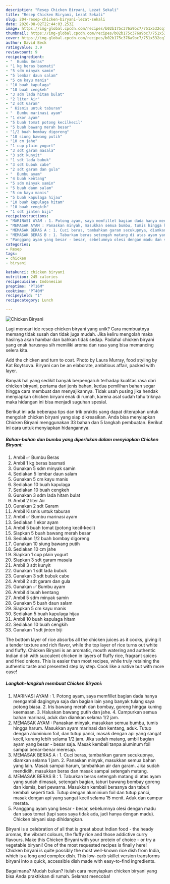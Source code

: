 ```yaml
---
description: "Resep Chicken Biryani, Lezat Sekali"
title: "Resep Chicken Biryani, Lezat Sekali"
slug: 204-resep-chicken-biryani-lezat-sekali
date: 2020-08-02T22:44:03.253Z
image: https://img-global.cpcdn.com/recipes/b02b175c376a9bc7/751x532cq70/chicken-biryani-foto-resep-utama.jpg
thumbnail: https://img-global.cpcdn.com/recipes/b02b175c376a9bc7/751x532cq70/chicken-biryani-foto-resep-utama.jpg
cover: https://img-global.cpcdn.com/recipes/b02b175c376a9bc7/751x532cq70/chicken-biryani-foto-resep-utama.jpg
author: David Beck
ratingvalue: 3.9
reviewcount: 9
recipeingredient:
- "  Bumbu Beras"
- "1 kg beras basmati"
- "5 sdm minyak samin"
- "5 lembar daun salam"
- "5 cm kayu manis"
- "10 buah kapulaga"
- "10 buah cengkeh"
- "3 sdm lada hitam bulat"
- "2 liter Air"
- "2 sdt Garam"
- " Kismis untuk taburan"
- "  Bumbu marinasi ayam"
- "1 ekor ayam"
- "5 buah tomat potong kecilkecil"
- "5 buah bawang merah besar"
- "1/2 buah bombay digoreng"
- "10 siung bawang putih"
- "10 cm jahe"
- "1 cup plain yogurt"
- "3 sdt garam masala"
- "3 sdt kunyit"
- "1 sdt lada bubuk"
- "3 sdt bubuk cabe"
- "2 sdt garam dan gula"
- "  Bumbu ayam"
- "4 buah kentang"
- "5 sdm minyak samin"
- "5 buah daun salam"
- "5 cm kayu manis"
- "5 buah kapulaga hijau"
- "10 buah kapulaga hitam"
- "10 buah cengkih"
- "1 sdt jinten biji"
recipeinstructions:
- "MARINASI AYAM : 1. Potong ayam, saya memfillet bagian dada hanya mengambil dagingnya saja dan bagian lain yang banyak tulang saya potong biasa. 2. Iris bawang merah dan bombay, goreng hingga kuning keemasan. 3. Haluskan bawang putih dan jahe. 4. Campurkan semua bahan marinasi, aduk dan diamkan selama 1/2 jam."
- "MEMASAK AYAM : Panaskan minyak, masukkan semua bumbu, tumis hingga harum. Masukkan ayam marinasi dan kentang, aduk. Tutup dengan aluminium foil, dan tutup panci, masak dengan api yang sangat kecil, kurang lebih selama 1/2 jam. Jika sudah matang, ambil bagian ayam yang besar - besar saja. Masak kembali tanpa aluminum foil sampai benar-benar meresap."
- "MEMASAK BERAS A : 1. Cuci beras, tambahkan garam secukupnya, diamkan selama 1 jam. 2. Panaskan minyak, masukkan semua bahan yang lain. Masak sampai harum, tambahkan air dan garam. Jika sudah mendidih, masukkan beras dan masak sampai setengah matang."
- "MEMASAK BERAS B : 1. Taburkan beras setengah matang di atas ayam yang sudah dimasak, setengah bagian, taburi bawang bombay goreng dan kismis, beri pewarna. Masukkan kembali berasnya dan taburi kembali seperti tadi. Tutup dengan aluminium foil dan tutup panci, masak dengan api yang sangat kecil selama 15 menit. Aduk dan campur merata."
- "Panggang ayam yang besar - besar, sebelumnya olesi dengan madu dan saos tomat (tapi saos saya tidak ada, jadi hanya dengan madu). Chicken biryani siap dihidangkan."
categories:
- Resep
tags:
- chicken
- biryani

katakunci: chicken biryani 
nutrition: 245 calories
recipecuisine: Indonesian
preptime: "PT16M"
cooktime: "PT40M"
recipeyield: "1"
recipecategory: Lunch

---
```



![Chicken Biryani](https://img-global.cpcdn.com/recipes/b02b175c376a9bc7/751x532cq70/chicken-biryani-foto-resep-utama.jpg)

Lagi mencari ide resep chicken biryani yang unik? Cara membuatnya memang tidak susah dan tidak juga mudah. Jika keliru mengolah maka hasilnya akan hambar dan bahkan tidak sedap. Padahal chicken biryani yang enak harusnya sih memiliki aroma dan rasa yang bisa memancing selera kita.

Add the chicken and turn to coat. Photo by Laura Murray, food styling by Kat Boytsova. Biryani can be an elaborate, ambitious affair, packed with layer.

Banyak hal yang sedikit banyak berpengaruh terhadap kualitas rasa dari chicken biryani, pertama dari jenis bahan, kedua pemilihan bahan segar hingga cara membuat dan menyajikannya. Tidak usah pusing jika hendak menyiapkan chicken biryani enak di rumah, karena asal sudah tahu triknya maka hidangan ini bisa menjadi suguhan spesial.


Berikut ini ada beberapa tips dan trik praktis yang dapat diterapkan untuk mengolah chicken biryani yang siap dikreasikan. Anda bisa menyiapkan Chicken Biryani menggunakan 33 bahan dan 5 langkah pembuatan. Berikut ini cara untuk menyiapkan hidangannya.

<!--inarticleads1-->

##### Bahan-bahan dan bumbu yang diperlukan dalam menyiapkan Chicken Biryani:

1. Ambil  ✅ Bumbu Beras
1. Ambil 1 kg beras basmati
1. Gunakan 5 sdm minyak samin
1. Sediakan 5 lembar daun salam
1. Gunakan 5 cm kayu manis
1. Sediakan 10 buah kapulaga
1. Sediakan 10 buah cengkeh
1. Gunakan 3 sdm lada hitam bulat
1. Ambil 2 liter Air
1. Gunakan 2 sdt Garam
1. Ambil  Kismis untuk taburan
1. Ambil  ✅ Bumbu marinasi ayam
1. Sediakan 1 ekor ayam
1. Ambil 5 buah tomat (potong kecil-kecil)
1. Siapkan 5 buah bawang merah besar
1. Sediakan 1/2 buah bombay digoreng
1. Gunakan 10 siung bawang putih
1. Sediakan 10 cm jahe
1. Siapkan 1 cup plain yogurt
1. Siapkan 3 sdt garam masala
1. Ambil 3 sdt kunyit
1. Gunakan 1 sdt lada bubuk
1. Gunakan 3 sdt bubuk cabe
1. Ambil 2 sdt garam dan gula
1. Gunakan  ✅ Bumbu ayam
1. Ambil 4 buah kentang
1. Ambil 5 sdm minyak samin
1. Gunakan 5 buah daun salam
1. Siapkan 5 cm kayu manis
1. Sediakan 5 buah kapulaga hijau
1. Ambil 10 buah kapulaga hitam
1. Sediakan 10 buah cengkih
1. Gunakan 1 sdt jinten biji


The bottom layer of rice absorbs all the chicken juices as it cooks, giving it a tender texture and rich flavor, while the top layer of rice turns out white and fluffy. Chicken Biryani is an aromatic, mouth watering and authentic Indian dish with succulent chicken in layers of fluffy rice, fragrant spices and fried onions. This is easier than most recipes, while truly retaining the authentic taste and presented step by step. Cook like a native but with more ease! 

<!--inarticleads2-->

##### Langkah-langkah membuat Chicken Biryani:

1. MARINASI AYAM : 1. Potong ayam, saya memfillet bagian dada hanya mengambil dagingnya saja dan bagian lain yang banyak tulang saya potong biasa. 2. Iris bawang merah dan bombay, goreng hingga kuning keemasan. 3. Haluskan bawang putih dan jahe. 4. Campurkan semua bahan marinasi, aduk dan diamkan selama 1/2 jam.
1. MEMASAK AYAM : Panaskan minyak, masukkan semua bumbu, tumis hingga harum. Masukkan ayam marinasi dan kentang, aduk. Tutup dengan aluminium foil, dan tutup panci, masak dengan api yang sangat kecil, kurang lebih selama 1/2 jam. Jika sudah matang, ambil bagian ayam yang besar - besar saja. Masak kembali tanpa aluminum foil sampai benar-benar meresap.
1. MEMASAK BERAS A : 1. Cuci beras, tambahkan garam secukupnya, diamkan selama 1 jam. 2. Panaskan minyak, masukkan semua bahan yang lain. Masak sampai harum, tambahkan air dan garam. Jika sudah mendidih, masukkan beras dan masak sampai setengah matang.
1. MEMASAK BERAS B : 1. Taburkan beras setengah matang di atas ayam yang sudah dimasak, setengah bagian, taburi bawang bombay goreng dan kismis, beri pewarna. Masukkan kembali berasnya dan taburi kembali seperti tadi. Tutup dengan aluminium foil dan tutup panci, masak dengan api yang sangat kecil selama 15 menit. Aduk dan campur merata.
1. Panggang ayam yang besar - besar, sebelumnya olesi dengan madu dan saos tomat (tapi saos saya tidak ada, jadi hanya dengan madu). Chicken biryani siap dihidangkan.


Biryani is a celebration of all that is great about Indian food - the heady aromas, the vibrant colours, the fluffy rice and those addictive curry flavours. Make this Chicken Biryani with your protein of choice - or try a vegetable biryani! One of the most requested recipes is finally here! Chicken biryani is quite possibly the most well-known rice dish from India, which is a long and complex dish. This low-carb skillet version transforms biryani into a quick, accessible dish made with easy-to-find ingredients. 

Bagaimana? Mudah bukan? Itulah cara menyiapkan chicken biryani yang bisa Anda praktikkan di rumah. Selamat mencoba!
